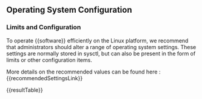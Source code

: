 ## Operating System Configuration

### Limits and Configuration

To operate {{software}} efficiently on the Linux platform, we recommend that administrators should alter a range of operating system settings. These settings are normally stored in sysctl, but can also be present in the form of limits or other configuration items.

More details on the recommended values can be found here : {{recommendedSettingsLink}}

{{resultTable}}
